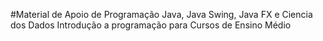 #Material de Apoio de Programação Java, Java Swing, Java FX e Ciencia dos Dados
Introdução a programação para Cursos de Ensino Médio


